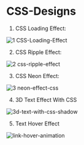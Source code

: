 # CSS-Designs
1. CSS Loading Effect:

![1  CSS-Loading-Effect](https://github.com/ccschoolsedu/CSS-Designs/assets/135714603/62c7d164-49dd-409f-92b0-f8c95cb6bea3)

2. CSS Ripple Effect:

![2  css-ripple-effect](https://github.com/ccschoolsedu/CSS-Designs/assets/135714603/f785b057-a503-45ea-9e6f-b35e099beb80)

3. CSS Neon Effect:

![3  neon-effect-css](https://github.com/ccschoolsedu/CSS-Designs/assets/135714603/730ce6c4-6187-4fc7-b445-963f7c13df94)

4. 3D Text Effect With CSS

![3d-text-with-css-shadow](https://github.com/ccschoolsedu/CSS-Designs/assets/135714603/f60fd384-132a-4d85-89a6-aaea3b633c89)

5. Text Hover Effect

![link-hover-animation](https://github.com/ccschoolsedu/CSS-Designs/assets/135714603/cee35cd6-68e8-40ba-b1b6-6efd817fdf8d)



